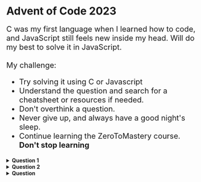 # Advent of Code 2023

<div style="font-size:20px">
C was my first language when I learned how to code, and JavaScript still feels new inside my head. Will do my best to solve it in JavaScript.<br><br>
My challenge:
<ul>
    <li>Try solving it using C or Javascript</li>
    <li>Understand the question and search for a cheatsheet or resources if needed.</li>
    <li>Don't overthink a question.</li>
    <li>Never give up, and always have a good night's sleep.</li>
    <li>Continue learning the ZeroToMastery course. <strong>Don't stop learning</strong></li>
</ol>
</div>

<details>
	<summary>
		<b>Question 1</b>
	</summary>
	<br />
	<ul>
		<li>
			--- Day 1: Trebuchet?! ---Part One<br>
			<p>
				<br>Something is wrong with global snow production, and you've been selected to take a look. The Elves have even given you a map; on it, they've used stars to mark the top fifty locations that are likely to be having problems.
				<br><br>
				You've been doing this long enough to know that to restore snow operations, you need to check all fifty stars by December 25th.
				<br><br>
				Collect stars by solving puzzles. Two puzzles will be made available on each day in the Advent calendar; the second puzzle is unlocked when you complete the first. Each puzzle grants one star. Good luck!
				<br><br>
				You try to ask why they can't just use a weather machine ("not powerful enough") and where they're even sending you ("the sky") and why your map looks mostly blank ("you sure ask a lot of questions") and hang on did you just say the sky ("of course, where do you think snow comes from") when you realize that the Elves are already loading you into a trebuchet ("please hold still, we need to strap you in").
				<br><br>
				As they're making the final adjustments, they discover that their calibration document (your puzzle input) has been amended by a very young Elf who was apparently just excited to show off her art skills. Consequently, the Elves are having trouble reading the values on the document.
				<br><br>
				The newly-improved calibration document consists of lines of text; each line originally contained a specific calibration value that the Elves now need to recover. On each line, the calibration value can be found by combining the first digit and the last digit (in that order) to form a single two-digit number.
				<br><br>
				For example:
				<br><br>
				1abc2<br>
				pqr3stu8vwx<br>
				a1b2c3d4e5f<br>
				treb7uchet<br><br>
				In this example, the calibration values of these four lines are 12, 38, 15, and 77. Adding these together produces 142.
				<br><br>
				Consider your entire calibration document. What is the sum of all of the calibration values?
			</p>
		</li>
		<li>
			--- Part Two ---
			<br>
			<p>
				<br>
				Your calculation isn't quite right. It looks like some of the digits are actually spelled out with letters: one, two, three, four, five, six, seven, eight, and nine also count as valid "digits".
				<br><br>
				Equipped with this new information, you now need to find the real first and last digit on each line. For example:
				<br><br>
				two1nine<br>
				eightwothree<br>
				abcone2threexyz<br>
				xtwone3four<br>
				4nineeightseven2<br>
				zoneight234<br>
				7pqrstsixteen<br><br>
				In this example, the calibration values are 29, 83, 13, 24, 42, 14, and 76. Adding these together produces 281.
				<br><br>
				What is the sum of all of the calibration values?
			</p>
		</li>
	</ul>
</details>

<details>
	<summary>
		<b>Question 2</b>
	</summary>
	<br />
	<ul>
		<li>
			--- Day 2: Cube Conundrum ---Part One<br>
			<p>
				<br>
				You're launched high into the atmosphere! The apex of your trajectory just barely reaches the surface of a large island floating in the sky. You gently land in a fluffy pile of leaves. It's quite cold, but you don't see much snow. An Elf runs over to greet you.
				<br><br>
				The Elf explains that you've arrived at Snow Island and apologizes for the lack of snow. He'll be happy to explain the situation, but it's a bit of a walk, so you have some time. They don't get many visitors up here; would you like to play a game in the meantime?
				<br><br>
				As you walk, the Elf shows you a small bag and some cubes which are either red, green, or blue. Each time you play this game, he will hide a secret number of cubes of each color in the bag, and your goal is to figure out information about the number of cubes.
				<br><br>
				To get information, once a bag has been loaded with cubes, the Elf will reach into the bag, grab a handful of random cubes, show them to you, and then put them back in the bag. He'll do this a few times per game.
				<br><br>
				You play several games and record the information from each game (your puzzle input). Each game is listed with its ID number (like the 11 in Game 11: ...) followed by a semicolon-separated list of subsets of cubes that were revealed from the bag (like 3 red, 5 green, 4 blue).
				<br><br>
				For example, the record of a few games might look like this:
				<br><br>
				Game 1: 3 blue, 4 red; 1 red, 2 green, 6 blue; 2 green<br>
				Game 2: 1 blue, 2 green; 3 green, 4 blue, 1 red; 1 green, 1 blue<br>
				Game 3: 8 green, 6 blue, 20 red; 5 blue, 4 red, 13 green; 5 green, 1 red<br>
				Game 4: 1 green, 3 red, 6 blue; 3 green, 6 red; 3 green, 15 blue, 14 red<br>
				Game 5: 6 red, 1 blue, 3 green; 2 blue, 1 red, 2 green<br><br>
				In game 1, three sets of cubes are revealed from the bag (and then put back again). The first set is 3 blue cubes and 4 red cubes; the second set is 1 red cube, 2 green cubes, and 6 blue cubes; the third set is only 2 green cubes.
				<br><br>
				The Elf would first like to know which games would have been possible if the bag contained only 12 red cubes, 13 green cubes, and 14 blue cubes?
				<br><br>
				In the example above, games 1, 2, and 5 would have been possible if the bag had been loaded with that configuration. However, game 3 would have been impossible because at one point the Elf showed you 20 red cubes at once; similarly, game 4 would also have been impossible because the Elf showed you 15 blue cubes at once. If you add up the IDs of the games that would have been possible, you get 8.
				<br><br>
				Determine which games would have been possible if the bag had been loaded with only 12 red cubes, 13 green cubes, and 14 blue cubes. What is the sum of the IDs of those games?
			</p>
		</li>
		<li>
			--- Part Two ---<br>
			<p>
				<br>
				The Elf says they've stopped producing snow because they aren't getting any water! He isn't sure why the water stopped; however, he can show you how to get to the water source to check it out for yourself. It's just up ahead!
				<br><br>
				As you continue your walk, the Elf poses a second question: in each game you played, what is the fewest number of cubes of each color that could have been in the bag to make the game possible?
				<br><br>
				Again consider the example games from earlier:
				<br><br>
				Game 1: 3 blue, 4 red; 1 red, 2 green, 6 blue; 2 green<br>
				Game 2: 1 blue, 2 green; 3 green, 4 blue, 1 red; 1 green, 1 blue<br>
				Game 3: 8 green, 6 blue, 20 red; 5 blue, 4 red, 13 green; 5 green, 1 red<br>
				Game 4: 1 green, 3 red, 6 blue; 3 green, 6 red; 3 green, 15 blue, 14 red<br>
				Game 5: 6 red, 1 blue, 3 green; 2 blue, 1 red, 2 green<br><br>
			<ul>
				<li>In game 1, the game could have been played with as few as 4 red, 2 green, and 6 blue cubes. If any color had even one fewer cube, the game would have been impossible.</li>
				<li>Game 2 could have been played with a minimum of 1 red, 3 green, and 4 blue cubes.</li>
				<li>Game 3 must have been played with at least 20 red, 13 green, and 6 blue cubes.</li>
				<li>Game 4 required at least 14 red, 3 green, and 15 blue cubes.</li>
				<li>Game 5 needed no fewer than 6 red, 3 green, and 2 blue cubes in the bag.</li>
			</ul>
            <br>
			The power of a set of cubes is equal to the numbers of red, green, and blue cubes multiplied together. The power of the minimum set of cubes in game 1 is 48. In games 2-5 it was 12, 1560, 630, and 36, respectively. Adding up these five powers produces the sum 2286.
            <br>
			For each game, find the minimum set of cubes that must have been present. What is the sum of the power of these sets?
			</p>
		</li>
	</ul>
</details>

<details>
	<summary>
		<b>Question </b>
	</summary>
	<br />
	<ul>
		<li>
			<br>
			<p>
            <br>
			</p>
		</li>
		<li>
			<br>
			<p>
            <br>
			</p>
		</li>
	</ul>
</details>

<!-- <details>
    <summary>
        <b>Solution 1</b>
    </summary>
<br />
        <a href="">File</a>

</details>


<details>
    <summary>
        <b>Solution 2</b>
    </summary>
<br />
        <ul>
            <li>
                <br>
<p>

</p>
            </li>
            <li>
                <br>
<p>

</p>
            </li>
        </ul>
</details>



<hr>
<!-- npm install -g ts-node typescript '@types/node' -->
